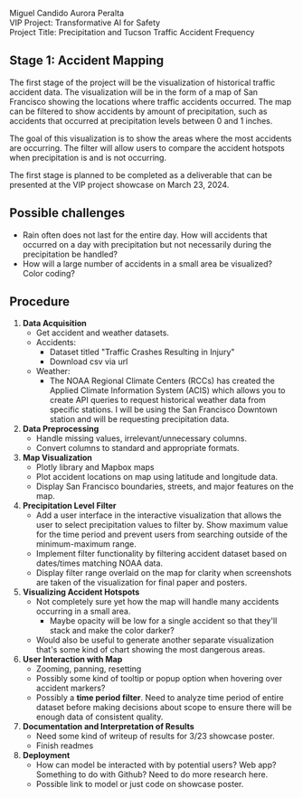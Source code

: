 Miguel Candido Aurora Peralta<br>
VIP Project: Transformative AI for Safety<br>
Project Title: Precipitation and Tucson Traffic Accident Frequency

## Stage 1: Accident Mapping
The first stage of the project will be the visualization of historical traffic accident data. The visualization will be in the form of a map of San Francisco showing the locations where traffic accidents occurred. The map can be filtered to show accidents by amount of precipitation, such as accidents that occurred at precipitation levels between 0 and 1 inches. 

The goal of this visualization is to show the areas where the most accidents are occurring. The filter will allow users to compare the accident hotspots when precipitation is and is not occurring.

The first stage is planned to be completed as a deliverable that can be presented at the VIP project showcase on March 23, 2024. 

## Possible challenges
- Rain often does not last for the entire day. How will accidents that occurred on a day with precipitation but not necessarily during the precipitation be handled?
- How will a large number of accidents in a small area be visualized? Color coding?

## Procedure
1. **Data Acquisition**
    - Get accident and weather datasets.
    - Accidents:
        - Dataset titled "Traffic Crashes Resulting in Injury"
        - Download csv via url
    - Weather:
        - The NOAA Regional Climate Centers (RCCs) has created the Applied Climate Information System (ACIS) which allows you to create API queries to request historical weather data from specific stations. I will be using the San Francisco Downtown station and will be requesting precipitation data. 
2. **Data Preprocessing**
    - Handle missing values, irrelevant/unnecessary columns.
    - Convert columns to standard and appropriate formats.
3. **Map Visualization**
    - Plotly library and Mapbox maps
    - Plot accident locations on map using latitude and longitude data.
    - Display San Francisco boundaries, streets, and major features on the map.
4. **Precipitation Level Filter**
    - Add a user interface in the interactive visualization that allows the user to select precipitation values to filter by. Show maximum value for the time period and prevent users from searching outside of the minimum-maximum range. 
    - Implement filter functionality by filtering accident dataset based on dates/times matching NOAA data.
    - Display filter range overlaid on the map for clarity when screenshots are taken of the visualization for final paper and posters. 
5. **Visualizing Accident Hotspots**
    - Not completely sure yet how the map will handle many accidents occurring in a small area. 
        - Maybe opacity will be low for a single accident so that they'll stack and make the color darker?
    - Would also be useful to generate another separate visualization that's some kind of chart showing the most dangerous areas.
6. **User Interaction with Map**
    - Zooming, panning, resetting
    - Possibly some kind of tooltip or popup option when hovering over accident markers? 
    - Possibly a **time period filter**. Need to analyze time period of entire dataset before making decisions about scope to ensure there will be enough data of consistent quality. 
7. **Documentation and Interpretation of Results**
    - Need some kind of writeup of results for 3/23 showcase poster.
    - Finish readmes
8. **Deployment**
    - How can model be interacted with by potential users? Web app? Something to do with Github? Need to do more research here. 
    - Possible link to model or just code on showcase poster. 
